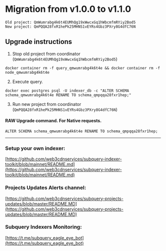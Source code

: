 # Migration from v1.0.0 to v1.1.0
```
Old project: QmWumrabg4k6t4EUMhQg19xWwcxGq1hWbcmfmRYiy2Bod5
New project: QmPQQA28fxR1hePk25MHNS1vEYRs4Gbz3PXry8G4dfC76N
```


## Upgrade instructions
 1) Stop old project from coordinator (`QmWumrabg4k6t4EUMhQg19xWwcxGq1hWbcmfmRYiy2Bod5`)

```
docker container rm -f query_qmwumrabg4k6t4e && docker container rm -f node_qmwumrabg4k6t4e
```

 2) Execute query.

```
docker exec postgres psql -U indexer_db -c "ALTER SCHEMA schema_qmwumrabg4k6t4e RENAME TO schema_qmpqqa28fxr1hep;"

```

 3) Run new project from coordinator (`QmPQQA28fxR1hePk25MHNS1vEYRs4Gbz3PXry8G4dfC76N`)

#### RAW Upgrade command. For Native requests.
`ALTER SCHEMA schema_qmwumrabg4k6t4e RENAME TO schema_qmpqqa28fxr1hep;`


___
### Setup your own indexer:

[https://github.com/web3cdnservices/subquery-indexer-toolkit/blob/mainnet/README.md](https://github.com/web3cdnservices/subquery-indexer-toolkit/blob/mainnet/README.md)

### Projects Updates Alerts channel:

[https://github.com/web3cdnservices/subquery-projects-updates/blob/master/README.MD](https://github.com/web3cdnservices/subquery-projects-updates/blob/master/README.MD)

### Subquery Indexers Monitoring:

[https://t.me/subquery_eagle_eye_bot](https://t.me/subquery_eagle_eye_bot)
